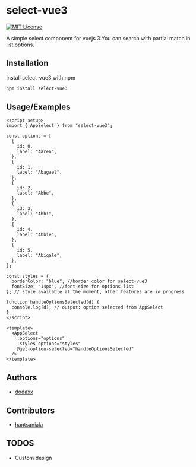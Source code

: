 # select-vue3

[![MIT License](https://img.shields.io/badge/License-MIT-green.svg)](https://choosealicense.com/licenses/mit/)

A simple select component for vuejs 3.You can search with partial match in list options.

## Installation

Install select-vue3 with npm

```bash
npm install select-vue3
```

## Usage/Examples

```vue
<script setup>
import { AppSelect } from "select-vue3";

const options = [
  {
    id: 0,
    label: "Aaren",
  },
  {
    id: 1,
    label: "Abagael",
  },
  {
    id: 2,
    label: "Abbe",
  },
  {
    id: 3,
    label: "Abbi",
  },
  {
    id: 4,
    label: "Abbie",
  },
  {
    id: 5,
    label: "Abigale",
  },
];

const styles = {
  borderColor: "blue", //border color for select-vue3
  fontSize: "14px", //font-size for options list
}; // style available at the moment, other features are in progress

function handleOptionsSelected(d) {
  console.log(d); // output: option selected from AppSelect
}
</script>

<template>
  <AppSelect
    :options="options"
    :styles-options="styles"
    @get-option-selected="handleOptionsSelected"
  />
</template>
```

## Authors

- [dodaxx](https://www.github.com/dodaxx)

## Contributors

- [hantsaniala](https://www.github.com/hantsaniala)

## TODOS

- Custom design
